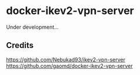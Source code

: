 # docker-ikev2-vpn-server
Under development...

## Credits
https://github.com/Nebukad93/ikev2-vpn-server
https://github.com/gaomd/docker-ikev2-vpn-server
